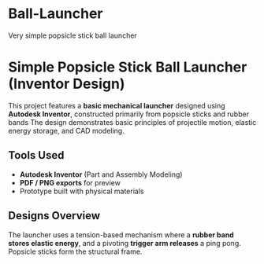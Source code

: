 # Ball-Launcher
Very simple popsicle stick ball launcher

# Simple Popsicle Stick Ball Launcher (Inventor Design)

This project features a **basic mechanical launcher** designed using **Autodesk Inventor**, constructed primarily from popsicle sticks and rubber bands The design demonstrates basic principles of projectile motion, elastic energy storage, and CAD modeling.

## Tools Used
- **Autodesk Inventor** (Part and Assembly Modeling)
- **PDF / PNG exports** for preview
- Prototype built with physical materials

## Designs Overview
The launcher uses a tension-based mechanism where a **rubber band stores elastic energy**, and a pivoting **trigger arm releases** a ping pong. Popsicle sticks form the structural frame.
